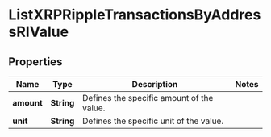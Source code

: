 

# ListXRPRippleTransactionsByAddressRIValue


## Properties

Name | Type | Description | Notes
------------ | ------------- | ------------- | -------------
**amount** | **String** | Defines the specific amount of the value. | 
**unit** | **String** | Defines the specific unit of the value. | 



